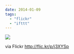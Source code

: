 ```yaml
---
date: 2014-01-09
tags: 
  - "flickr"
  - "ifttt"
---
```


![](http://farm6.staticflickr.com/5506/11847977283_8feb7405f4_b.jpg)  

  
  
via Flickr http://flic.kr/p/j3XYSp
